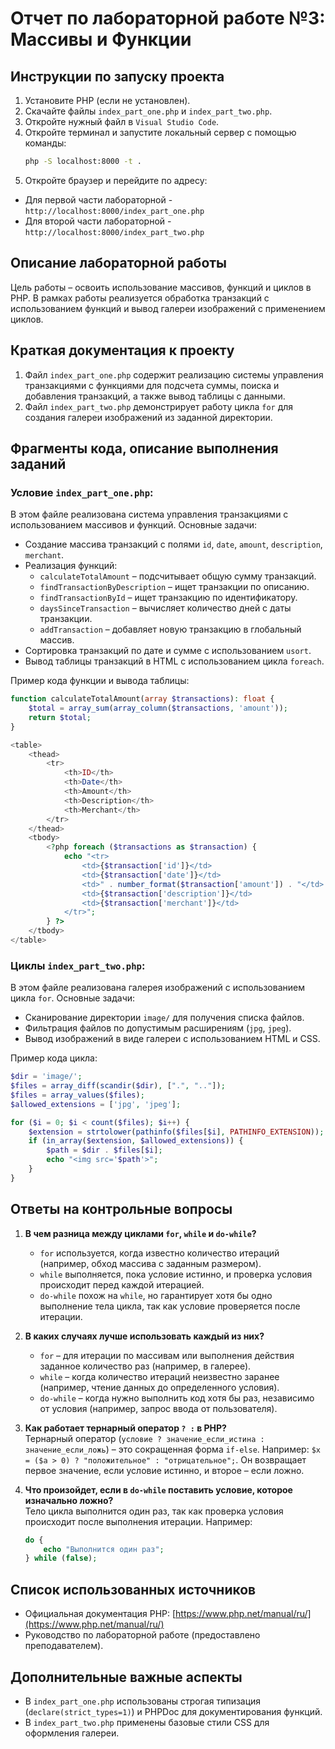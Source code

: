 # Отчет по лабораторной работе №3: Массивы и Функции

## Инструкции по запуску проекта

1. Установите PHP (если не установлен).
2. Скачайте файлы `index_part_one.php` и `index_part_two.php`.
3. Откройте нужный файл в `Visual Studio Code`.
4. Откройте терминал и запустите локальный сервер с помощью команды:
   ```sh
   php -S localhost:8000 -t .
   ```
5. Откройте браузер и перейдите по адресу:
- Для первой части лабораторной - `http://localhost:8000/index_part_one.php`
- Для второй части лабораторной - `http://localhost:8000/index_part_two.php`

## Описание лабораторной работы

Цель работы – освоить использование массивов, функций и циклов в PHP. В рамках работы реализуется обработка транзакций с использованием функций и вывод галереи изображений с применением циклов.

## Краткая документация к проекту

1. Файл `index_part_one.php` содержит реализацию системы управления транзакциями с функциями для подсчета суммы, поиска и добавления транзакций, а также вывод таблицы с данными.
2. Файл `index_part_two.php` демонстрирует работу цикла `for` для создания галереи изображений из заданной директории.

## Фрагменты кода, описание выполнения заданий

### Условие `index_part_one.php`:

В этом файле реализована система управления транзакциями с использованием массивов и функций. Основные задачи:
- Создание массива транзакций с полями `id`, `date`, `amount`, `description`, `merchant`.
- Реализация функций:
  - `calculateTotalAmount` – подсчитывает общую сумму транзакций.
  - `findTransactionByDescription` – ищет транзакции по описанию.
  - `findTransactionById` – ищет транзакцию по идентификатору.
  - `daysSinceTransaction` – вычисляет количество дней с даты транзакции.
  - `addTransaction` – добавляет новую транзакцию в глобальный массив.
- Сортировка транзакций по дате и сумме с использованием `usort`.
- Вывод таблицы транзакций в HTML с использованием цикла `foreach`.

Пример кода функции и вывода таблицы:
```php
function calculateTotalAmount(array $transactions): float {
    $total = array_sum(array_column($transactions, 'amount'));
    return $total;
}

<table>
    <thead>
        <tr>
            <th>ID</th>
            <th>Date</th>
            <th>Amount</th>
            <th>Description</th>
            <th>Merchant</th>
        </tr>
    </thead>
    <tbody>
        <?php foreach ($transactions as $transaction) {
            echo "<tr>
                <td>{$transaction['id']}</td>
                <td>{$transaction['date']}</td>
                <td>" . number_format($transaction['amount']) . "</td>
                <td>{$transaction['description']}</td>
                <td>{$transaction['merchant']}</td>
            </tr>";
        } ?>
    </tbody>
</table>
```

### Циклы `index_part_two.php`:

В этом файле реализована галерея изображений с использованием цикла `for`. Основные задачи:
- Сканирование директории `image/` для получения списка файлов.
- Фильтрация файлов по допустимым расширениям (`jpg`, `jpeg`).
- Вывод изображений в виде галереи с использованием HTML и CSS.

Пример кода цикла:
```php
$dir = 'image/';
$files = array_diff(scandir($dir), [".", ".."]);
$files = array_values($files);
$allowed_extensions = ['jpg', 'jpeg'];

for ($i = 0; $i < count($files); $i++) {
    $extension = strtolower(pathinfo($files[$i], PATHINFO_EXTENSION));
    if (in_array($extension, $allowed_extensions)) {
        $path = $dir . $files[$i];
        echo "<img src='$path'>";
    }
}
```

## Ответы на контрольные вопросы

1. **В чем разница между циклами `for`, `while` и `do-while`?**  
   - `for` используется, когда известно количество итераций (например, обход массива с заданным размером).  
   - `while` выполняется, пока условие истинно, и проверка условия происходит перед каждой итерацией.  
   - `do-while` похож на `while`, но гарантирует хотя бы одно выполнение тела цикла, так как условие проверяется после итерации.

2. **В каких случаях лучше использовать каждый из них?**  
   - `for` – для итерации по массивам или выполнения действия заданное количество раз (например, в галерее).  
   - `while` – когда количество итераций неизвестно заранее (например, чтение данных до определенного условия).  
   - `do-while` – когда нужно выполнить код хотя бы раз, независимо от условия (например, запрос ввода от пользователя).

3. **Как работает тернарный оператор `? :` в PHP?**  
   Тернарный оператор (`условие ? значение_если_истина : значение_если_ложь`) – это сокращенная форма `if-else`. Например: `$x = ($a > 0) ? "положительное" : "отрицательное";`. Он возвращает первое значение, если условие истинно, и второе – если ложно.

4. **Что произойдет, если в `do-while` поставить условие, которое изначально ложно?**  
   Тело цикла выполнится один раз, так как проверка условия происходит после выполнения итерации. Например:
   ```php
   do {
       echo "Выполнится один раз";
   } while (false);
   ```

## Список использованных источников

- Официальная документация PHP: [https://www.php.net/manual/ru/](https://www.php.net/manual/ru/)
- Руководство по лабораторной работе (предоставлено преподавателем).

## Дополнительные важные аспекты

- В `index_part_one.php` использованы строгая типизация (`declare(strict_types=1)`) и PHPDoc для документирования функций.
- В `index_part_two.php` применены базовые стили CSS для оформления галереи.
